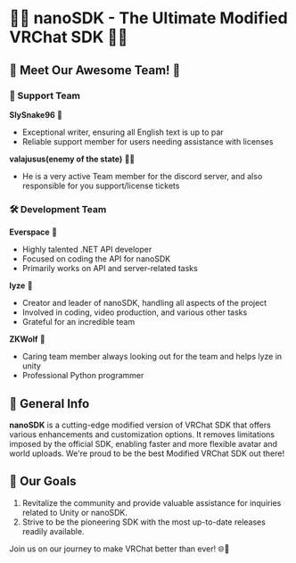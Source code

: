 # 🌟🚀 nanoSDK - The Ultimate Modified VRChat SDK 🚀🌟

## 🎉 Meet Our Awesome Team! 🎉

### 💬 Support Team

**SlySnake96** 🐍
- Exceptional writer, ensuring all English text is up to par
- Reliable support member for users needing assistance with licenses

**valajusus(enemy of the state)** 🦹‍♂️
- He is a very active Team member for the discord server, and also responsible for you support/license tickets

### 🛠️ Development Team

**Everspace** 🌌
- Highly talented .NET API developer
- Focused on coding the API for nanoSDK
- Primarily works on API and server-related tasks

**lyze** 👑
- Creator and leader of nanoSDK, handling all aspects of the project
- Involved in coding, video production, and various other tasks
- Grateful for an incredible team

**ZKWolf** 🐺
- Caring team member always looking out for the team and helps lyze in unity
- Professional Python programmer

## 📖 General Info

**nanoSDK** is a cutting-edge modified version of VRChat SDK that offers various enhancements and customization options. It removes limitations imposed by the official SDK, enabling faster and more flexible avatar and world uploads. We're proud to be the best Modified VRChat SDK out there!

## 🎯 Our Goals

1. Revitalize the community and provide valuable assistance for inquiries related to Unity or nanoSDK.
2. Strive to be the pioneering SDK with the most up-to-date releases readily available.

Join us on our journey to make VRChat better than ever! 🌐🌟
